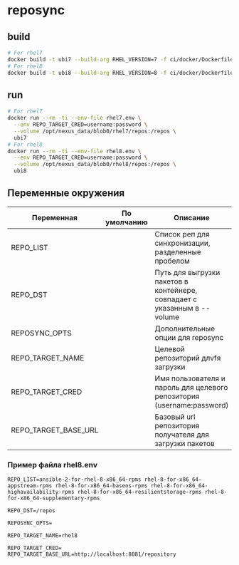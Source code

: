 reposync
===
## build
```sh
# For rhel7
docker build -t ubi7 --build-arg RHEL_VERSION=7 -f ci/docker/Dockerfile .
# For rhel8
docker build -t ubi8 --build-arg RHEL_VERSION=8 -f ci/docker/Dockerfile .
```

## run
```sh
# For rhel7
docker run --rm -ti --env-file rhel7.env \
  --env REPO_TARGET_CRED=username:password \
  --volume /opt/nexus_data/blob0/rhel7/repos:/repos \
  ubi7
# For rhel8
docker run --rm -ti --env-file rhel8.env \
  --env REPO_TARGET_CRED=username:password \
  --volume /opt/nexus_data/blob0/rhel8/repos:/repos \
  ubi8
```

## Переменные окружения
|Переменная|По умолчанию|Описание|
|-|-|-|
|REPO_LIST||Список реп для синхронизации, разделенные пробелом|
|REPO_DST||Путь для выгрузки пакетов в контейнере, совпадает с указанным в --volume|
|REPOSYNC_OPTS||Дополнительные опции для reposync|
|REPO_TARGET_NAME||Целевой репозиторий длvfя загрузки|
|REPO_TARGET_CRED||Имя пользователя и пароль для целевого репозитория (username:password)|
|REPO_TARGET_BASE_URL||Базовый url репозитория получателя для загрузки пакетов|

### Пример файла rhel8.env
```
REPO_LIST=ansible-2-for-rhel-8-x86_64-rpms rhel-8-for-x86_64-appstream-rpms rhel-8-for-x86_64-baseos-rpms rhel-8-for-x86_64-highavailability-rpms rhel-8-for-x86_64-resilientstorage-rpms rhel-8-for-x86_64-supplementary-rpms

REPO_DST=/repos

REPOSYNC_OPTS=

REPO_TARGET_NAME=rhel8

REPO_TARGET_CRED=
REPO_TARGET_BASE_URL=http://localhost:8081/repository
```
